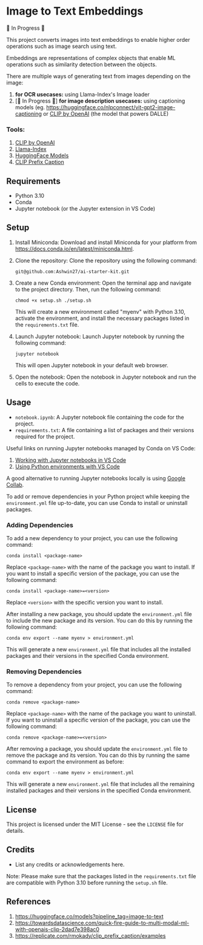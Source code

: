 # Image to Text Embeddings 
🚧 In Progress 🚧

This project converts images into text embeddings to enable higher order operations such as image search using text.

Embeddings are representations of complex objects that enable ML operations such as similarity detection between the objects.

There are multiple ways of generating text from images depending on the image:
1. **for OCR usecases:** using Llama-Index's Image loader
2. [🚧 In Progress 🚧] **for image description usecases:** using captioning models (eg. https://huggingface.co/nlpconnect/vit-gpt2-image-captioning or [CLIP by OpenAI](https://openai.com/research/clip) (the model that powers DALLE)

### Tools:
1. [CLIP by OpenAI](https://openai.com/research/clip)
2. [Llama-Index](https://github.com/jerryjliu/llama_index)
3. [HuggingFace Models](https://huggingface.co/nlpconnect/vit-gpt2-image-captioning)
4. [CLIP Prefix Caption](https://replicate.com/rmokady/clip_prefix_caption/examples)

## Requirements

- Python 3.10
- Conda
- Jupyter notebook (or the Jupyter extension in VS Code)

## Setup

1. Install Miniconda: 
   Download and install Miniconda for your platform from https://docs.conda.io/en/latest/miniconda.html.

2. Clone the repository:
   Clone the repository using the following command:

   ```git@github.com:Ashwin27/ai-starter-kit.git```

3. Create a new Conda environment:
   Open the terminal app and navigate to the project directory. Then, run the following command:

   ```chmod +x setup.sh ./setup.sh```

    This will create a new environment called "myenv" with Python 3.10, activate the environment, and install the necessary packages listed in the `requirements.txt` file.

4. Launch Jupyter notebook:
    Launch Jupyter notebook by running the following command:

    ```jupyter notebook```

    This will open Jupyter notebook in your default web browser.

5. Open the notebook:
    Open the notebook in Jupyter notebook and run the cells to execute the code.

## Usage

- `notebook.ipynb`: A Jupyter notebook file containing the code for the project.
- `requirements.txt`: A file containing a list of packages and their versions required for the project.

Useful links on running Jupyter notebooks managed by Conda on VS Code:
1. [Working with Jupyter notebooks in VS Code](https://code.visualstudio.com/docs/datascience/jupyter-notebooks)
2. [Using Python environments with VS Code](https://code.visualstudio.com/docs/python/environments)

A good alternative to running Jupyter notebooks locally is using [Google Collab](https://colab.research.google.com/).

To add or remove dependencies in your Python project while keeping the `environment.yml` file up-to-date, you can use Conda to install or uninstall packages.

### Adding Dependencies

To add a new dependency to your project, you can use the following command:

```
conda install <package-name>
```

Replace `<package-name>` with the name of the package you want to install. If you want to install a specific version of the package, you can use the following command:

```
conda install <package-name>=<version>
```

Replace `<version>` with the specific version you want to install.

After installing a new package, you should update the `environment.yml` file to include the new package and its version. You can do this by running the following command:

```
conda env export --name myenv > environment.yml
```

This will generate a new `environment.yml` file that includes all the installed packages and their versions in the specified Conda environment.

### Removing Dependencies

To remove a dependency from your project, you can use the following command:

```
conda remove <package-name>
```

Replace `<package-name>` with the name of the package you want to uninstall. If you want to uninstall a specific version of the package, you can use the following command:

```
conda remove <package-name>=<version>
```

After removing a package, you should update the `environment.yml` file to remove the package and its version. You can do this by running the same command to export the environment as before:

```
conda env export --name myenv > environment.yml
```

This will generate a new `environment.yml` file that includes all the remaining installed packages and their versions in the specified Conda environment.

## License

This project is licensed under the MIT License - see the `LICENSE` file for details.

## Credits

- List any credits or acknowledgements here.

Note: Please make sure that the packages listed in the `requirements.txt` file are compatible with Python 3.10 before running the `setup.sh` file.

## References
1. https://huggingface.co/models?pipeline_tag=image-to-text
2. https://towardsdatascience.com/quick-fire-guide-to-multi-modal-ml-with-openais-clip-2dad7e398ac0
3. https://replicate.com/rmokady/clip_prefix_caption/examples
